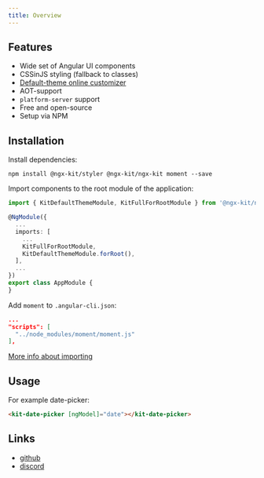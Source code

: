 ```yaml
---
title: Overview
---
```


## Features

* Wide set of Angular UI components
* CSSinJS styling (fallback to classes)
* [Default-theme online customizer](/theme-editor)
* AOT-support
* `platform-server` support
* Free and open-source
* Setup via NPM

## Installation

Install dependencies:

`npm install @ngx-kit/styler @ngx-kit/ngx-kit moment --save`

Import components to the root module of the application:

```typescript
import { KitDefaultThemeModule, KitFullForRootModule } from '@ngx-kit/ngx-kit';

@NgModule({
  ...
  imports: [
    ...
    KitFullForRootModule,
    KitDefaultThemeModule.forRoot(),
  ],
  ...
})
export class AppModule {
}
```

Add `moment` to `.angular-cli.json`:

```json
...
"scripts": [
  "../node_modules/moment/moment.js"
],
```

[More info about importing](/utils/importer)

## Usage

For example date-picker:

```html
<kit-date-picker [ngModel]="date"></kit-date-picker>
```

## Links

* [github](https://github.com/ngx-kit)
* [discord](https://discord.gg/66Tt9WT)
